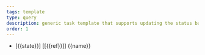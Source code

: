 ```yaml
---
tags: template
type: query
description: generic task template that supports updating the status back in the origin page
order: 1
---
```

* [{{state}}] [[{{ref}}]] {{name}}